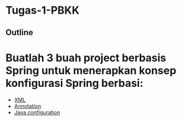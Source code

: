 # Tugas-1-PBKK
## Outline

# Buatlah 3 buah project berbasis Spring untuk menerapkan konsep konfigurasi Spring berbasi:
- [XML](https://github.com/aufawibowo/Tugas-1-PBKK/tree/master/spring-xml)
- [Annotation](https://github.com/aufawibowo/Tugas-1-PBKK/tree/master/spring-annotation)
- [Java configuration](https://github.com/aufawibowo/Tugas-1-PBKK/tree/master/spring-java)